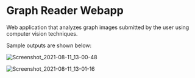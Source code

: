 # Graph Reader Webapp
Web application that analyzes graph images submitted by the user using computer vision techniques.

Sample outputs are shown below:

![Screenshot_2021-08-11_13-00-48](https://user-images.githubusercontent.com/22039575/128993383-4b97ae00-b2ac-4c09-a140-f02f81d2f1f8.png)

![Screenshot_2021-08-11_13-01-16](https://user-images.githubusercontent.com/22039575/128993394-98a2bcf1-fc0a-4c95-a753-d5a0d8cf3d2c.png)

